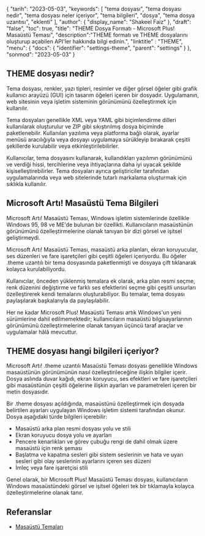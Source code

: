 {
"tarih": "2023-05-03",
  "keywords": [
"tema dosyası",
"tema dosyası nedir",
"tema dosyası neler içeriyor",
"tema bilgileri",
"dosya",
"tema dosya uzantısı",
"eklenti"
],
  "author": {
"display_name": "Shakeel Faiz"
},
"draft": "false",
"toc": true,
"title": "THEME Dosya Formatı - Microsoft Plus! Masaüstü Teması",
  "description":"THEME formatı ve THEME dosyalarını oluşturup açabilen API'ler hakkında bilgi edinin.",
"linktitle" : "THEME",
  "menu": {
    "docs": {
      "identifier": "settings-theme",
      "parent": "settings"
}
},
"sonmod": "2023-05-03"
}

## THEME dosyası nedir?

Tema dosyası, renkler, yazı tipleri, resimler ve diğer görsel öğeler gibi grafik kullanıcı arayüzü (GUI) için tasarım öğeleri içeren bir dosyadır. Uygulamanın, web sitesinin veya işletim sisteminin görünümünü özelleştirmek için kullanılır.

Tema dosyaları genellikle XML veya YAML gibi biçimlendirme dilleri kullanılarak oluşturulur ve ZIP gibi sıkıştırılmış dosya biçiminde paketlenebilir. Kullanılan yazılıma veya platforma bağlı olarak, ayarlar menüsü aracılığıyla veya dosyayı uygulamaya sürükleyip bırakarak çeşitli şekillerde kurulabilir veya etkinleştirilebilirler.

Kullanıcılar, tema dosyasını kullanarak, kullandıkları yazılımın görünümünü ve verdiği hissi, tercihlerine veya ihtiyaçlarına daha iyi uyacak şekilde kişiselleştirebilirler. Tema dosyaları ayrıca geliştiriciler tarafından uygulamalarında veya web sitelerinde tutarlı markalama oluşturmak için sıklıkla kullanılır.

## Microsoft Artı! Masaüstü Tema Bilgileri

Microsoft Artı! Masaüstü Teması, Windows işletim sistemlerinde özellikle Windows 95, 98 ve ME'de bulunan bir özellikti. Kullanıcıların masaüstünün görünümünü özelleştirmelerine olanak tanıyan bir dizi görsel ve işitsel geliştirmeydi.

Microsoft Artı! Masaüstü Teması, masaüstü arka planları, ekran koruyucular, ses düzenleri ve fare işaretçileri gibi çeşitli öğeleri içeriyordu. Bu öğeler .theme uzantılı bir tema dosyasında paketlenmişti ve dosyaya çift tıklanarak kolayca kurulabiliyordu.

Kullanıcılar, önceden yüklenmiş temalara ek olarak, arka plan resmi seçme, renk düzenini değiştirme ve farklı ses efektlerini seçme gibi çeşitli unsurları özelleştirerek kendi temalarını oluşturabiliyor. Bu temalar, tema dosyası paylaşılarak başkalarıyla da paylaşılabilir.

Her ne kadar Microsoft Plus! Masaüstü Teması artık Windows'un yeni sürümlerine dahil edilmemektedir; kullanıcıların masaüstü bilgisayarlarının görünümünü özelleştirmelerine olanak tanıyan üçüncü taraf araçlar ve uygulamalar hâlâ mevcuttur.

## THEME dosyası hangi bilgileri içeriyor?

Microsoft Artı! .theme uzantılı Masaüstü Teması dosyası genellikle Windows masaüstünün görünümünün nasıl özelleştirileceğine ilişkin bilgiler içerir. Dosya aslında duvar kağıdı, ekran koruyucu, ses efektleri ve fare işaretçileri gibi masaüstünün çeşitli öğelerine ilişkin ayarları ve parametreleri içeren bir metin dosyasıdır.

Bir .theme dosyası açıldığında, masaüstünü özelleştirmek için dosyada belirtilen ayarları uygulayan Windows işletim sistemi tarafından okunur. Dosya aşağıdaki türde bilgileri içerebilir:

- Masaüstü arka plan resmi dosyası yolu ve stili
- Ekran koruyucu dosya yolu ve ayarları
- Pencere kenarlıkları ve görev çubuğu rengi de dahil olmak üzere masaüstü için renk şeması
- Başlatma ve kapatma sesleri gibi sistem seslerinin ve hata ve uyarı sesleri gibi olay seslerinin ayarlarını içeren ses düzeni
- İmleç veya fare işaretçisi stili

Genel olarak, bir Microsoft Plus! Masaüstü Teması dosyası, kullanıcıların Windows masaüstündeki görsel ve işitsel öğeleri tek bir tıklamayla kolayca özelleştirmelerine olanak tanır.

## Referanslar
* [Masaüstü Temaları](https://support.microsoft.com/en-us/windows/desktop-themes-94880287-6046-1d35-6d2f-35dee759701e)


